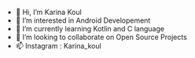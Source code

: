 - 👋 Hi, I’m Karina Koul
- 👀 I’m interested in Android Developement
- 🌱 I’m currently learning Kotlin and C language
- 💞️ I’m looking to collaborate on Open Source Projects
- 📫 Instagram : Karina_koul

<!---
kkoul19/kkoul19 is a ✨ special ✨ repository because its `README.md` (this file) appears on your GitHub profile.
You can click the Preview link to take a look at your changes.
--->
